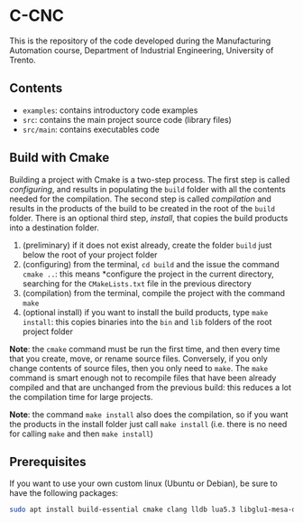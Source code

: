 # C-CNC

This is the repository of the code developed during the Manufacturing Automation
course, Department of Industrial Engineering, University of Trento.

## Contents

* `examples`: contains introductory code examples
* `src`: contains the main project source code (library files)
*  `src/main`: contains executables code

## Build with Cmake

Building a project with Cmake is a two-step process. The first step is called
*configuring*, and results in populating the `build` folder with all the
contents needed for the compilation. The second step is called *compilation* and
results in the products of the build to be created in the root of the `build`
folder. There is an optional third step, *install*, that copies the build
products into a destination folder.

1. (preliminary) if it does not exist already, create the folder `build` just
   below the root of your project folder
2. (configuring) from the terminal, `cd build` and the issue the command `cmake
   ..`: this means *configure the project in the current directory, searching
   for the `CMakeLists.txt` file in the previous directory
3. (compilation) from the terminal, compile the project with the command `make` 
4. (optional install) if you want to install the build products, type `make
   install`: this copies binaries into the `bin` and `lib` folders of the root
   project folder

**Note**: the `cmake` command must be run the first time, and then every time
that you create, move, or rename source files. Conversely, if you only change
contents of source files, then you only need to `make`. The `make` command is
smart enough not to recompile files that have been already compiled and that are
unchanged from the previous build: this reduces a lot the compilation time for
large projects.

**Note**: the command `make install` also does the compilation, so if you want
the products in the install folder just call `make install` (i.e. there is no
need for calling `make` and then `make install`)

## Prerequisites

If you want to use your own custom linux (Ubuntu or Debian), be sure to have the
following packages:

```sh
sudo apt install build-essential cmake clang lldb lua5.3 libglu1-mesa-dev freeglut3-dev mesa-common-dev libreadline-dev
```